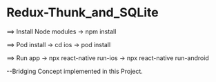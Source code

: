 # Redux-Thunk_and_SQLite
==> Install Node modules
    -> npm install 
 
==> Pod install
    -> cd ios
    -> pod install
    
==> Run app
    -> npx react-native run-ios
    -> npx react-native run-android
    


--Bridging Concept implemented in this Project.